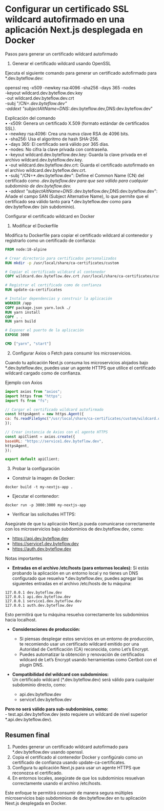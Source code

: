 # Configurar un certificado SSL wildcard autofirmado en una aplicación Next.js desplegada en Docker


Pasos para generar un certificado wildcard autofirmado

1. Generar el certificado wildcard usando OpenSSL

Ejecuta el siguiente comando para generar un certificado autofirmado para *.dev.byteflow.dev:

openssl req -x509 -newkey rsa:4096 -sha256 -days 365 -nodes \
-keyout wildcard.dev.byteflow.dev.key \
-out wildcard.dev.byteflow.dev.crt \
-subj "/CN=*.dev.byteflow.dev" \
-addext "subjectAltName=DNS:*.dev.byteflow.dev,DNS:dev.byteflow.dev"

Explicación del comando  
• -x509: Genera un certificado X.509 (formato estándar de certificados SSL).  
•	-newkey rsa:4096: Crea una nueva clave RSA de 4096 bits.  
•	-sha256: Usa el algoritmo de hash SHA-256.  
•	-days 365: El certificado será válido por 365 días.  
•	-nodes: No cifra la clave privada con contraseña.  
•	-keyout wildcard.dev.byteflow.dev.key: Guarda la clave privada en el archivo wildcard.dev.byteflow.dev.key.  
•	-out wildcard.dev.byteflow.dev.crt: Guarda el certificado autofirmado en el archivo wildcard.dev.byteflow.dev.crt.  
•	-subj "/CN=*.dev.byteflow.dev": Define el Common Name (CN) del certificado como *.dev.byteflow.dev para que sea válido para cualquier subdominio de dev.byteflow.dev.  
•	-addext "subjectAltName=DNS:*.dev.byteflow.dev,DNS:dev.byteflow.dev": Añade el campo SAN (Subject Alternative Name), lo que permite que el certificado sea válido tanto para *.dev.byteflow.dev como para dev.byteflow.dev (sin subdominio).  

Configurar el certificado wildcard en Docker

1. Modificar el Dockerfile

Modifica tu Dockerfile para copiar el certificado wildcard al contenedor y registrarlo como un certificado de confianza:

```dockerfile
FROM node:18-alpine

# Crear directorio para certificados personalizados
RUN mkdir -p /usr/local/share/ca-certificates/custom

# Copiar el certificado wildcard al contenedor
COPY wildcard.dev.byteflow.dev.crt /usr/local/share/ca-certificates/custom/

# Registrar el certificado como de confianza
RUN update-ca-certificates

# Instalar dependencias y construir la aplicación
WORKDIR /app
COPY package.json yarn.lock ./
RUN yarn install
COPY . .
RUN yarn build

# Exponer el puerto de la aplicación
EXPOSE 3000

CMD ["yarn", "start"]
```  

2. Configurar Axios o Fetch para consumir los microservicios.  

Cuando tu aplicación Next.js consuma los microservicios alojados bajo *.dev.byteflow.dev, puedes usar un agente HTTPS que utilice el certificado wildcard cargado como de confianza.

Ejemplo con Axios

```js
import axios from "axios";
import https from "https";
import fs from "fs";

// Cargar el certificado wildcard autofirmado
const httpsAgent = new https.Agent({
ca: fs.readFileSync("/usr/local/share/ca-certificates/custom/wildcard.dev.byteflow.dev.crt"),
});

// Crear instancia de Axios con el agente HTTPS
const apiClient = axios.create({
baseURL: "https://service1.dev.byteflow.dev",
httpsAgent,
});

export default apiClient;
```  

3. Probar la configuración
    
- Construir la imagen de Docker:

```shell
docker build -t my-nextjs-app .
```

- Ejecutar el contenedor:

```shell
docker run -p 3000:3000 my-nextjs-app
```

- Verificar las solicitudes HTTPS:  

Asegúrate de que tu aplicación Next.js pueda comunicarse correctamente con los microservicios bajo subdominios de dev.byteflow.dev, como:
- https://api.dev.byteflow.dev
- https://service1.dev.byteflow.dev
- https://auth.dev.byteflow.dev

Notas importantes 

- **Entradas en el archivo /etc/hosts (para entornos locales):**
Si estás probando la aplicación en un entorno local y no tienes un DNS configurado que resuelva *.dev.byteflow.dev, puedes agregar las siguientes entradas en el archivo /etc/hosts de tu máquina:

```shell
127.0.0.1 dev.byteflow.dev
127.0.0.1 api.dev.byteflow.dev
127.0.0.1 service1.dev.byteflow.dev
127.0.0.1 auth.dev.byteflow.dev
```

Esto permitirá que tu máquina resuelva correctamente los subdominios hacia localhost.

- **Consideraciones de producción:**  
	- Si piensas desplegar estos servicios en un entorno de producción, te recomiendo usar un certificado wildcard emitido por una Autoridad de Certificación (CA) reconocida, como Let’s Encrypt.  
	- Puedes automatizar la obtención y renovación de certificados wildcard de Let’s Encrypt usando herramientas como Certbot con el plugin DNS.  

- **Compatibilidad del wildcard con subdominios:**  
Un certificado wildcard (*.dev.byteflow.dev) será válido para cualquier subdominio directo, como:  
  - api.dev.byteflow.dev  
  - service1.dev.byteflow.dev  


**Pero no será válido para sub-subdominios, como:**  
    - test.api.dev.byteflow.dev (esto requiere un wildcard de nivel superior *.api.dev.byteflow.dev).


## Resumen final ##

1. Puedes generar un certificado wildcard autofirmado para *.dev.byteflow.dev usando openssl.  
2. Copia el certificado al contenedor Docker y configúralo como un certificado de confianza usando update-ca-certificates.  
3. Configura tu aplicación Next.js para usar un agente HTTPS que reconozca el certificado.  
4. En entornos locales, asegúrate de que los subdominios resuelvan correctamente usando el archivo /etc/hosts.  

Este enfoque te permitirá consumir de manera segura múltiples microservicios bajo subdominios de dev.byteflow.dev en tu aplicación Next.js desplegada en Docker.
